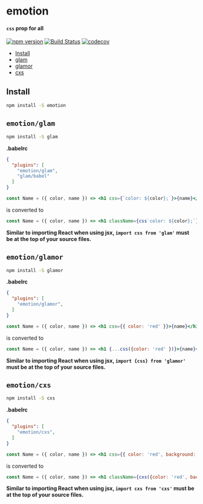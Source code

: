 # emotion

#### `css` prop for all

[![npm version](https://badge.fury.io/js/emotion.svg)](https://badge.fury.io/js/emotion)
[![Build Status](https://travis-ci.org/tkh44/emotion.svg?branch=master)](https://travis-ci.org/tkh44/emotion)
[![codecov](https://codecov.io/gh/tkh44/emotion/branch/master/graph/badge.svg)](https://codecov.io/gh/tkh44/emotion)


-   [Install](#install)
-   [glam](#emotionglam)
-   [glamor](#emotionglamor)
-   [cxs](#emotioncxs)

## Install

```bash
npm install -S emotion
```

## `emotion/glam`

```bash
npm install -S glam
```

**.babelrc**
```json
{
  "plugins": [
    "emotion/glam",
    "glam/babel"
  ]
}
```

```jsx harmony
const Name = ({ color, name }) => <h1 css={`color: ${color};`}>{name}</h1>
```

is converted to

```jsx harmony
const Name = ({ color, name }) => <h1 className={css`color: ${color};`}>{name}</h1>
```


**Similar to importing React when using jsx, `import css from 'glam'` must be at the top of your source files.**

## `emotion/glamor`

```bash
npm install -S glamor
```

**.babelrc**
```json
{
  "plugins": [
    "emotion/glamor",
  ]
}
```

```jsx harmony
const Name = ({ color, name }) => <h1 css={{ color: 'red' }}>{name}</h1>
```

is converted to

```jsx harmony
const Name = ({ color, name }) => <h1 {...css({color: 'red' })}>{name}</h1>
```


**Similar to importing React when using jsx, `import {css} from 'glamor'` must be at the top of your source files.**

## `emotion/cxs`

```bash
npm install -S cxs
```

**.babelrc**
```json
{
  "plugins": [
    "emotion/cxs",
  ]
}
```

```jsx harmony
const Name = ({ color, name }) => <h1 css={{ color: 'red', background: color }}>{name}</h1>
```

is converted to

```jsx harmony
const Name = ({ color, name }) => <h1 className={cxs({color: 'red', background: color })}>{name}</h1>
```


**Similar to importing React when using jsx, `import cxs from 'cxs'` must be at the top of your source files.**

